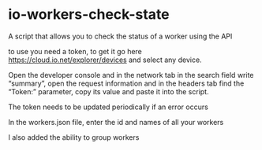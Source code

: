 # io-workers-check-state
 A script that allows you to check the status of a worker using the API

to use you need a token, to get it go here https://cloud.io.net/explorer/devices and select any device.

Open the developer console and in the network tab in the search field write “summary”, open the request information and in the headers tab find the “Token:” parameter, copy its value and paste it into the script.

The token needs to be updated periodically if an error occurs

In the workers.json file, enter the id and names of all your workers

I also added the ability to group workers